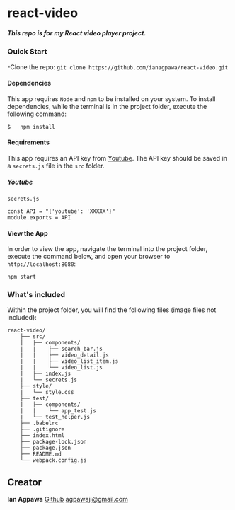 # react-video
##### This repo is for my React video player project.    

### Quick Start
-Clone the repo: `git clone https://github.com/ianagpawa/react-video.git`


#### Dependencies
This app requires `Node` and `npm` to be installed on your system.  To install dependencies, while the terminal is in the project folder, execute the following command:
```
$   npm install
```

#### Requirements
This app requires an API key from [Youtube](http://www.youtube.com). The API key should be saved in a `secrets.js` file in the `src` folder.

##### Youtube
`secrets.js`
```
const API = "{'youtube': 'XXXXX'}"
module.exports = API
```


#### View the App
In order to view the app, navigate the terminal into the project folder, execute the command below, and open your browser to `http://localhost:8080`:
```
npm start
```

### What's included
Within the project folder, you will find the following files (image files not included):

```
react-video/
    ├── src/
    |   ├── components/
    |   |    ├── search_bar.js
    |   |    ├── video_detail.js
    |   |    ├── video_list_item.js
    |   |    └── video_list.js
    |   ├── index.js
    |   └── secrets.js
    ├── style/
    |   └── style.css
    ├── test/
    |   ├── components/
    |   |    └── app_test.js
    |   └── test_helper.js
    ├── .babelrc
    ├── .gitignore
    ├── index.html
    ├── package-lock.json
    ├── package.json
    ├── README.md
    └── webpack.config.js
```

## Creator

**Ian Agpawa**
[Github](https://github.com/ianagpawa)
 agpawaji@gmail.com

